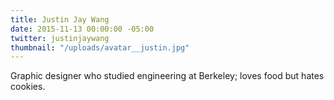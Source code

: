 ```yaml
---
title: Justin Jay Wang
date: 2015-11-13 00:00:00 -05:00
twitter: justinjaywang
thumbnail: "/uploads/avatar__justin.jpg"
---
```


Graphic designer who studied engineering at Berkeley; loves food but hates cookies.